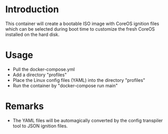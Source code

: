 # Introduction
This container will create a bootable ISO image with CoreOS ignition files which can be selected during boot time to customize the fresh CoreOS installed on the hard disk.

# Usage
- Pull the docker-compose.yml
- Add a directory "profiles"
- Place the Linux config files (YAML) into the directory "profiles"
- Run the container by "docker-compose run main"

# Remarks
- The YAML files will be automagically converted by the config transpiler tool to JSON ignition files.



